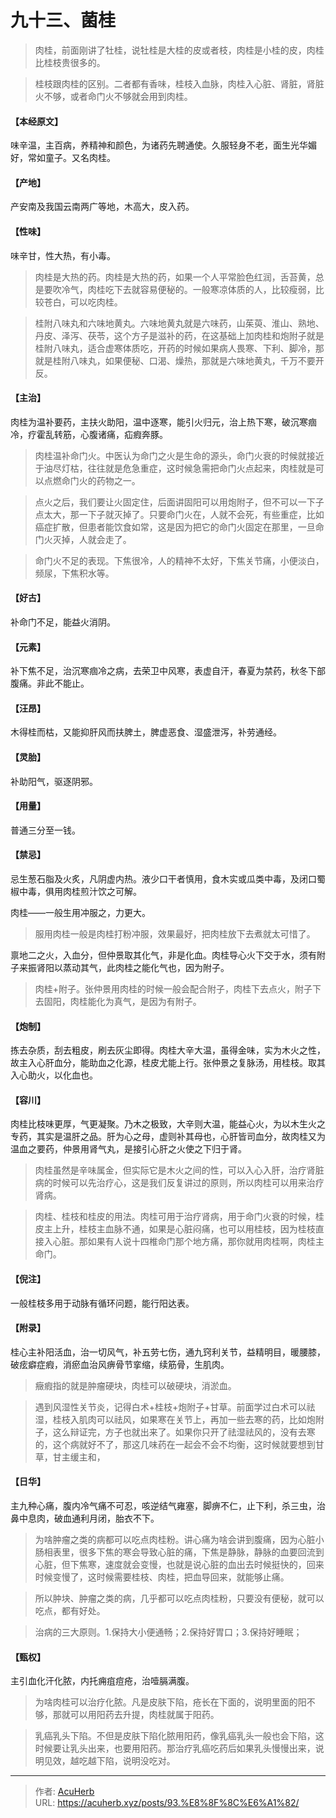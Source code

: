 # 九十三、菌桂


> 肉桂，前面刚讲了牡桂，说牡桂是大桂的皮或者枝，肉桂是小桂的皮，肉桂比桂枝贵很多的。

> 桂枝跟肉桂的区别。二者都有香味，桂枝入血脉，肉桂入心脏、肾脏，肾脏火不够，或者命门火不够就会用到肉桂。

#### 【本经原文】
味辛温，主百病，养精神和颜色，为诸药先聘通使。久服轻身不老，面生光华媚好，常如童子。又名肉桂。
#### 【产地】
产安南及我国云南两广等地，木高大，皮入药。
#### 【性味】
味辛甘，性大热，有小毒。

> 肉桂是大热的药。肉桂是大热的药，如果一个人平常脸色红润，舌苔黄，总是要吹冷气，肉桂吃下去就容易便秘的。一般寒凉体质的人，比较瘦弱，比较苍白，可以吃肉桂。

> 桂附八味丸和六味地黄丸。六味地黄丸就是六味药，山茱萸、淮山、熟地、丹皮、泽泻、茯苓，这个方子是滋补的药，在这基础上加肉桂和炮附子就是桂附八味丸，适合虚寒体质吃，开药的时候如果病人畏寒、下利、脚冷，那就是桂附八味丸，如果便秘、口渴、燥热，那就是六味地黄丸，千万不要开反。

#### 【主治】
肉桂为温补要药，主扶火助阳，温中逐寒，能引火归元，治上热下寒，破沉寒痼冷，疗霍乱转筋，心腹诸痛，疝瘕奔豚。

> 肉桂温补命门火。中医认为命门之火是生命的源头，命门火衰的时候就接近于油尽灯枯，往往就是危急重症，这时候急需把命门火点起来，肉桂就是可以点燃命门火的药物之一。

> 点火之后，我们要让火固定住，后面讲固阳可以用炮附子，但不可以一下子点太大，那一下子就灭掉了。只要命门火在，人就不会死，有些重症，比如癌症扩散，但患者能饮食如常，这是因为把它的命门火固定在那里，一旦命门火灭掉，人就会走了。

> 命门火不足的表现。下焦很冷，人的精神不太好，下焦关节痛，小便淡白，频尿，下焦积水等。

#### 【好古】
补命门不足，能益火消阴。
#### 【元素】
补下焦不足，治沉寒痼冷之病，去荣卫中风寒，表虚自汗，春夏为禁药，秋冬下部
腹痛。非此不能止。
#### 【汪昂】
木得桂而枯，又能抑肝风而扶脾土，脾虚恶食、湿盛泄泻，补劳通经。
#### 【灵胎】
补助阳气，驱逐阴邪。
#### 【用量】
普通三分至一钱。
#### 【禁忌】
忌生葱石脂及火炙，凡阴虚内热。液少口干者慎用，食木实或瓜类中毒，及闭口蜀椒中毒，俱用肉桂煎汁饮之可解。

肉桂——一般生用冲服之，力更大。

> 服用肉桂一般是肉桂打粉冲服，效果最好，把肉桂放下去煮就太可惜了。

禀地二之火，入血分，但仲景取其化气，非是化血。肉桂导心火下交于水，须有附子来振肾阳以蒸动其气，此肉桂之能化气也，因为附子。

> 肉桂+附子。张仲景用肉桂的时候一般会配合附子，肉桂下去点火，附子下去固阳，肉桂能化为真气，是因为有附子。

#### 【炮制】
拣去杂质，刮去粗皮，刷去灰尘即得。肉桂大辛大温，虽得金味，实为木火之性，故主入心肝血分，能助血之化源，桂皮尤能上行。张仲景之复脉汤，用桂枝。取其入心助火，以化血也。
#### 【容川】
肉桂比枝味更厚，气更凝聚。乃木之极致，大辛则大温，能益心火，为以木生火之专药，其实是温肝之品。肝为心之母，虚则补其母也，心肝皆司血分，故肉桂又为温血之要药，仲景用肾气丸，是接引心肝之火使之下归于肾。

> 肉桂虽然是辛味属金，但实际它是木火之间的性，可以入心入肝，治疗肾脏病的时候可以先治疗心，这是我们反复讲过的原则，所以肉桂可以用来治疗肾病。

> 肉桂、桂枝和桂皮的用法。肉桂可用于治疗肾病，用于命门火衰的时候，桂皮主上升，桂枝主血脉不通，如果是心脏闷痛，也可以用桂枝，因为桂枝直接入心脏。那如果有人说十四椎命门那个地方痛，那你就用肉桂啊，肉桂主命门。

#### 【倪注】
一般桂枝多用于动脉有循环问题，能行阳达表。
#### 【附录】
桂心主补阳活血，治一切风气，补五劳七伤，通九窍利关节，益精明目，暖腰膝，破痃癖症瘕，消瘀血治风痹骨节挛缩，续筋骨，生肌肉。

> 癥瘕指的就是肿瘤硬块，肉桂可以破硬块，消淤血。

> 遇到风湿性关节炎，记得白术+桂枝+炮附子+甘草。前面学过白术可以祛湿，桂枝入肌肉可以祛风，如果寒在关节上，再加一些去寒的药，比如炮附子，这么辩证完，方子也就出来了。如果你只开了祛湿祛风的，没有去寒的，这个病就好不了，那这几味药在一起会不会不均衡，这时候就要想到甘草，甘主缓主和，

#### 【日华】
主九种心痛，腹内冷气痛不可忍，咳逆结气雍塞，脚痹不仁，止下利，杀三虫，治鼻中息肉，破血通利月闭，胎衣不下。

> 为啥肿瘤之类的病都可以吃点肉桂粉。讲心痛为啥会讲到腹痛，因为心脏小肠相表里，很多下焦的寒会导致心脏的痛，下焦是静脉，静脉的血要回流到心脏，但下焦寒，速度就会变慢，也就是说心脏的血出去时候挺快的，回来时候变慢了，这时候需要桂枝、肉桂，把血导回来，就能够止痛。

> 所以肿块、肿瘤之类的病，几乎都可以吃点肉桂粉，只要没有便秘，就可以吃点，都有好处。

> 治病的三大原则‍‍。1.保持大小便通畅；2.保持好胃口；3.保持好睡眠；

#### 【甄权】
主引血化汗化脓，内托痈疽痘疮，治噎膈满腹。

> 为啥肉桂可以治疗化脓。凡是皮肤下陷，疮长在下面的，说明里面的阳不够，那就可以用阳药去升提，肉桂就属于阳药。

> 乳癌乳头下陷。不但是皮肤下陷化脓用阳药，像乳癌乳头一般也会下陷，这时候要让乳头出来，也要用阳药。那治疗乳癌吃药后如果乳头慢慢出来，说明见效，越吃越下陷，说明没吃对。

---

> 作者: [AcuHerb](https://acuherb.xyz)  
> URL: https://acuherb.xyz/posts/93.%E8%8F%8C%E6%A1%82/  

